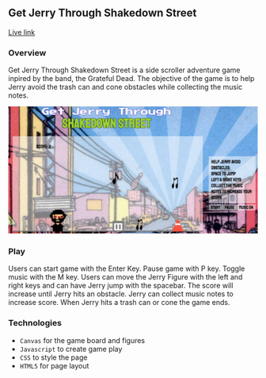 ## Get Jerry Through Shakedown Street
[Live link](https://wfalcone13.github.io/JerryShakedown/)

### Overview
Get Jerry Through Shakedown Street is a side scroller adventure game inpired by the band, the Grateful Dead. The objective of the game is to help Jerry avoid the trash can and cone obstacles while collecting the music notes.  

![game board](assets/images/game_board.png)

### Play
Users can start game with the Enter Key. Pause game with P key. Toggle music with the M key. Users can move the Jerry Figure with the left and right keys and can have Jerry jump with the spacebar. The score will increase until Jerry hits an obstacle. Jerry can collect music notes to increase score. When Jerry hits a trash can or cone the game ends. 

### Technologies
- `Canvas` for the game board and figures 
- `Javascript` to create game play
- `CSS` to style the page
- `HTML5` for page layout



